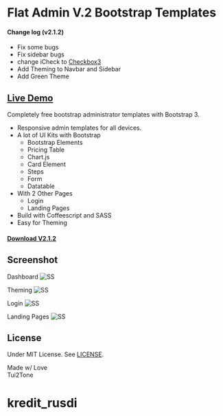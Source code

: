 # Flat Admin V.2 Bootstrap Templates

#### Change log (v2.1.2)

* Fix some bugs
* Fix sidebar bugs
* change iCheck to [Checkbox3](https://github.com/tui2tone/checkbox3)
* Add Theming to Navbar and Sidebar
* Add Green Theme

## [Live Demo](http://tui2tone.github.io/flat-admin-bootstrap-templates/html/)

Completely free bootstrap administrator templates with Bootstrap 3.

- Responsive admin templates for all devices.
- A lot  of UI Kits with Bootstrap
  - Bootstrap Elements
  - Pricing Table
  - Chart.js
  - Card Element
  - Steps
  - Form
  - Datatable
- With 2 Other Pages
  - Login
  - Landing Pages
- Build with Coffeescript and SASS
- Easy for Theming

#### [Download V2.1.2](https://github.com/tui2tone/flat-admin-bootstrap-templates/archive/v2.1.2.zip)

## Screenshot

Dashboard
![SS](https://tui2tone.github.io/flat-admin-bootstrap-templates/img/screenshots/dashboard.png)

Theming
![SS](https://tui2tone.github.io/flat-admin-bootstrap-templates/img/screenshots/theming.png)

Login
![SS](https://tui2tone.github.io/flat-admin-bootstrap-templates/img/screenshots/login.png)

Landing Pages
![SS](https://tui2tone.github.io/flat-admin-bootstrap-templates/img/screenshots/landing.png)

## License

Under MIT License. See [LICENSE](https://github.com/tui2tone/flat-admin-bootstrap-templates/blob/master/LICENSE).

Made w/ Love<br>
Tui2Tone
# kredit_rusdi
